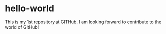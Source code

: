 # hello-world
This is my 1st repository at GITHub. I am looking forward to contribute to the world of GitHub!
